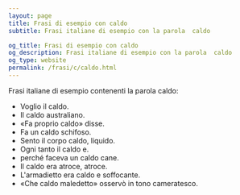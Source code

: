 ```yaml
---
layout: page
title: Frasi di esempio con caldo 
subtitle: Frasi italiane di esempio con la parola  caldo

og_title: Frasi di esempio con caldo 
og_description: Frasi italiane di esempio con la parola  caldo
og_type: website
permalink: /frasi/c/caldo.html
---
```


Frasi italiane di esempio contenenti la parola caldo:


- Voglio il caldo.
- Il caldo australiano.
- «Fa proprio caldo» disse.
- Fa un caldo schifoso.
- Sento il corpo caldo, liquido.
- Ogni tanto il caldo e.
- perché faceva un caldo cane.
- Il caldo era atroce, atroce.
- L'armadietto era caldo e soffocante.
- «Che caldo maledetto» osservò in tono cameratesco.
